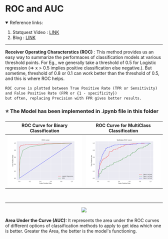 # ROC and AUC

<details open>
<summary>Reference links:</summary>

1. Statquest Video : [LINK](https://www.youtube.com/watch?v=4jRBRDbJemM)
2. Blog : [LINK](https://www.analyticsvidhya.com/blog/2020/06/auc-roc-curve-machine-learning/?fbclid=IwAR3NiyvLoVEQxRCerb5A3YVU8Qtuf9fpnG5ERWGLBQsfKbpvfuccI-7DI7U)
  
</details>

<hr>

**Receiver Operating Characterstics (ROC)** : This method provides us an easy way to summarize the performaces of classification models
at various threshold points. For Eg., we generally take a threshold of 0.5 for Logistic regression 
(=> x > 0.5 implies positive classification else negative.). But sometime, threshold of 0.8 or 0.1 can work better than the threshold of 0.5, 
and this is where ROC helps.

```
ROC curve is plotted between True Positive Rate (TPR or Sensitivity) and False Positive Rate (FPR or {1 - specificity}) 
but often, replacing Precision with FPR gives better results.
```

### :star: The Model has been implemented in .ipynb file in this folder

| ROC Curve for Binary Classification | ROC Curve for MultiClass Classification |
| ------------------------------------| --------------------------------------- |
| <img src = ./ROC.png>               | <img src="./Multiclass ROC.png">

<br>
<hr>

<p align = 'center'><img src="https://user-images.githubusercontent.com/76818035/173202593-f849290a-ced1-4425-89fb-8ddf3521a713.png" height = 200px></p>


**Area Under the Curve (AUC):** It represents the area under the ROC curves of different options of classification methods to apply to get idea which one is better.
Greater the Area, the better is the model's functioning.
